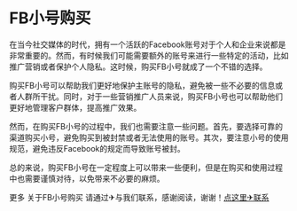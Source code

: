 # FB小号购买

在当今社交媒体的时代，拥有一个活跃的Facebook账号对于个人和企业来说都是非常重要的。然而，有时候我们可能需要额外的账号来进行一些特定的活动，比如推广营销或者保护个人隐私。这时候，购买FB小号就成了一个不错的选择。

购买FB小号可以帮助我们更好地保护主账号的隐私，避免被一些不必要的信息或者人群所干扰。同时，对于一些营销推广人员来说，购买FB小号也可以帮助他们更好地管理客户群体，提高推广效果。

然而，在购买FB小号的过程中，我们也需要注意一些问题。首先，要选择可靠的渠道购买小号，避免购买到被封禁或者无法使用的账号。其次，要注意小号的使用规范，避免违反Facebook的规定而导致账号被封。

总的来说，购买FB小号在一定程度上可以带来一些便利，但是在购买和使用过程中也需要谨慎对待，以免带来不必要的麻烦。

更多 关于FB小号购买 请通过✈与我们联系，感谢阅读，谢谢！[点这里✈联系](https://d.k02.cc)